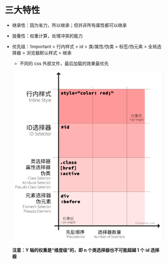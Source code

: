 # 三大特性

- 继承性：因为省力，所以继承；但并非所有属性都可以继承
- 层叠性：权重计算，处理冲突的能力
- 优先级：!important > 行内样式 > id > 类/属性/伪类 > 标签/伪元素 > 全局选择器 > 浏览器默认样式 > 继承

  - 不同的 css 外部文件，最后加载的效果最优先

  ![404](images/CSS优先级图例.png)

  **注意：Y 轴的权重是“维度级”的，即 n 个类选择器也不可能超越 1 个 id 选择器**
